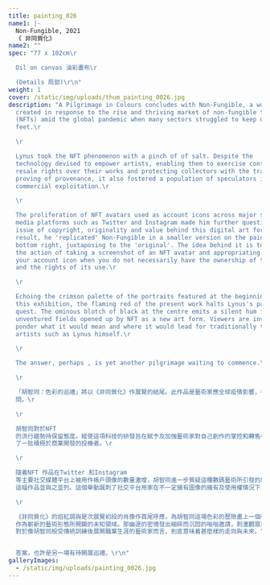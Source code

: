 ```yaml
---
title: painting_026
name1: |-
  Non-Fungible, 2021
  《 非同質化》
name2: ""
spec: "77 x 102cm\r

  Oil on canvas 油彩畫布\r

  (Details 局部)\r\n"
weight: 1
cover: /static/img/uploads/thum_painting_0026.jpg
description: "A Pilgrimage in Colours concludes with Non-Fungible, a work
  created in response to the rise and thriving market of non-fungible tokens
  (NFTs) amid the global pandemic when many sectors struggled to keep on their
  feet.\r

  \r

  Lynus took the NFT phenomenon with a pinch of of salt. Despite the
  technology devised to empower artists, enabling them to exercise control and
  resale rights over their works and protecting collectors with the tracking and
  proving of provenance, it also fostered a population of speculators in
  commercial exploitation.\r

  \r

  The proliferation of NFT avatars used as account icons across major social
  media platforms such as Twitter and Instagram made him further question the
  issue of copyright, originality and value behind this digital art form. As a
  result, he 'replicated' Non-Fungible in a smaller version on the painting's
  bottom right, juxtaposing to the 'original'. The idea behind it is to imitate
  the action of taking a screenshot of an NFT avatar and appropriating it as
  your account icon when you do not necessarily have the ownership of the image
  and the rights of its use.\r

  \r

  Echoing the crimson palette of the portraits featured at the beginning of
  this exhibition, the flaming red of the present work halts Lynus's painterly
  quest. The ominous blotch of black at the centre emits a silent hum from the
  unventured fields opened up by NFT as a new art form. Viewers are invited to
  ponder what it would mean and where it would lead for traditionally trained
  artists such as Lynus himself.\r

  \r

  The answer, perhaps , is yet another pilgrimage waiting to commence.\r

  \r

  「胡智同：色彩的巡禮」將以《非同質化》作展覽的結尾。此作品是藝術家應全球疫情影響，各行各業煎熬地維持運作期間，非同質化代幣（NFT）的逆勢興起而作出提\
  問。\r

  \r

  胡智同對於NFT
  的流行趨勢持保留態度。縱使這項科技的研發旨在賦予及加強藝術家對自己創作的掌控和轉售權，並通過加密的來源追踪保障藝術愛好者與收藏家利益，然而，它也衍生並催化\
  了一批積極於商業開發的投機者。\r

  \r

  隨着NFT 作品在Twitter 和Instagram
  等主要社交媒體平台上被用作帳戶頭像的數量激增，胡智同進一步質疑這種數碼藝術所引發的版權、原創性和價值等問題。他在《非同質化》的右下角以較小的面積「複製」了\
  這幅作品並與之並列。這個舉動諷刺了社交平台用家在不一定擁有圖像的擁有及使用權情況下，可透過屏幕截圖方式截取NFT 作品並沿用作自己的帳戶頭像。\r

  \r

  《非同質化》的焰紅調與是次展覽初段的肖像作首尾呼應，為胡智同這場色彩的歷險畫上一個頓號。構圖中央的黑色空洞，象徵了NFT
  作為嶄新的藝術形態所開闢的未知領域。那幽邃的密境發出細碎而沉悶的嗡嗡邀請，刺激觀眾思考NFT
  對於像胡智同般受傳統訓練後展開職業生涯的藝術家而言，到底意味着甚麼樣的走向與未來。\r


  答案，也許是另一場有待開展巡禮。\r\n"
galleryImages:
  - /static/img/uploads/painting_0026.jpg
---
```

